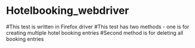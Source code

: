 # Hotelbooking_webdriver
#This test is written in Firefox driver
#This test has two methods - one is for creating multiple hotel booking entries
#Second method is for deleting all booking entries
